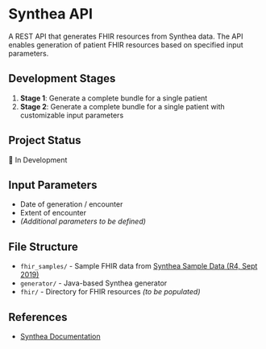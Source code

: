 # Synthea API

A REST API that generates FHIR resources from Synthea data. The API enables generation of patient FHIR resources based on specified input parameters.

## Development Stages

1. **Stage 1**: Generate a complete bundle for a single patient
2. **Stage 2**: Generate a complete bundle for a single patient with customizable input parameters

## Project Status

🚧 In Development

## Input Parameters

- Date of generation / encounter
- Extent of encounter
- _(Additional parameters to be defined)_

## File Structure

- `fhir_samples/` - Sample FHIR data from [Synthea Sample Data (R4, Sept 2019)](https://synthetichealth.github.io/synthea-sample-data/downloads/synthea_sample_data_fhir_r4_sep2019.zip)
- `generator/` - Java-based Synthea generator
- `fhir/` - Directory for FHIR resources _(to be populated)_

## References

- [Synthea Documentation](https://synthetichealth.github.io/synthea/)
